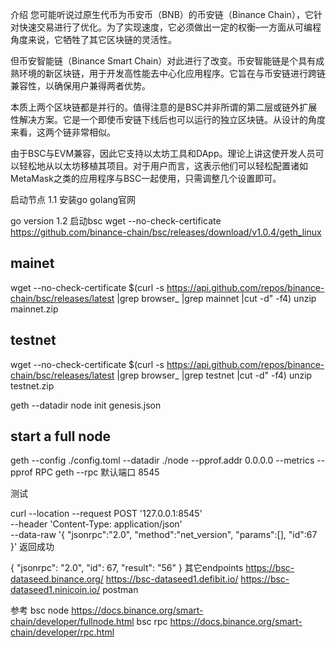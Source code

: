 介绍
您可能听说过原生代币为币安币（BNB）的币安链（Binance Chain），它针对快速交易进行了优化。为了实现速度，它必须做出一定的权衡–一方面从可编程角度来说，它牺牲了其它区块链的灵活性。

但币安智能链（Binance Smart Chain）对此进行了改变。币安智能链是个具有成熟环境的新区块链，用于开发高性能去中心化应用程序。它旨在与币安链进行跨链兼容性，以确保用户兼得两者优势。

本质上两个区块链都是并行的。值得注意的是BSC并非所谓的第二层或链外扩展性解决方案。它是一个即使币安链下线后也可以运行的独立区块链。从设计的角度来看，这两个链非常相似。

由于BSC与EVM兼容，因此它支持以太坊工具和DApp。理论上讲这使开发人员可以轻松地从以太坊移植其项目。对于用户而言，这表示他们可以轻松配置诸如MetaMask之类的应用程序与BSC一起使用，只需调整几个设置即可。



启动节点
1.1 安装go
golang官网

go version
1.2 启动bsc
wget --no-check-certificate https://github.com/binance-chain/bsc/releases/download/v1.0.4/geth_linux


## mainet
wget --no-check-certificate  $(curl -s https://api.github.com/repos/binance-chain/bsc/releases/latest |grep browser_ |grep mainnet |cut -d\" -f4)
unzip mainnet.zip

## testnet
wget --no-check-certificate  $(curl -s https://api.github.com/repos/binance-chain/bsc/releases/latest |grep browser_ |grep testnet |cut -d\" -f4)
unzip testnet.zip

geth --datadir node init genesis.json

## start a full node
geth --config ./config.toml --datadir ./node --pprof.addr 0.0.0.0 --metrics --pprof
RPC
geth --rpc 
默认端口 8545

测试

curl --location --request POST '127.0.0.1:8545' \
--header 'Content-Type: application/json' \
--data-raw '{
	"jsonrpc":"2.0",
	"method":"net_version",
	"params":[],
	"id":67
}'
返回成功

{
    "jsonrpc": "2.0",
    "id": 67,
    "result": "56"
}
其它endpoints
https://bsc-dataseed.binance.org/
https://bsc-dataseed1.defibit.io/
https://bsc-dataseed1.ninicoin.io/
postman

参考
bsc node https://docs.binance.org/smart-chain/developer/fullnode.html
bsc rpc  https://docs.binance.org/smart-chain/developer/rpc.html